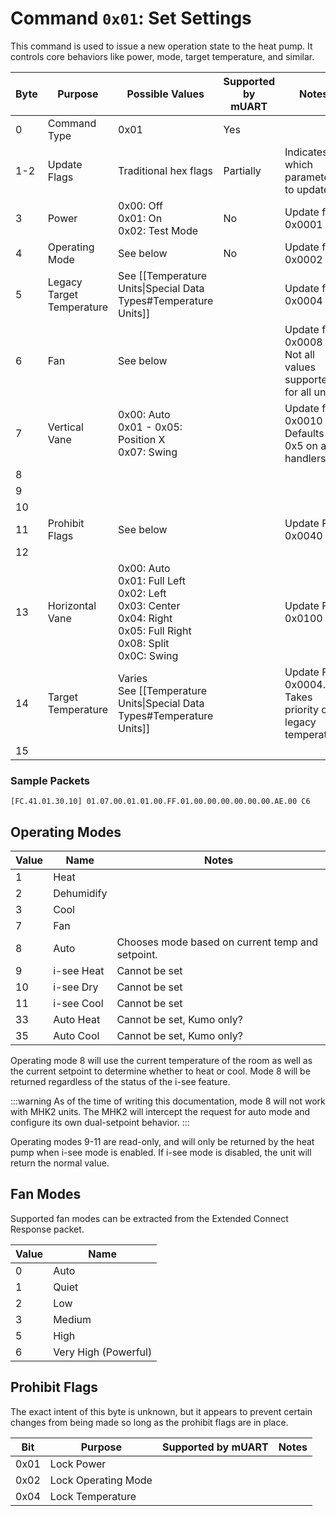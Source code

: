 # Command `0x01`: Set Settings

This command is used to issue a new operation state to the heat pump. It controls core behaviors like power, mode, 
target temperature, and similar.

| Byte | Purpose                   | Possible Values                                                                                                                     | Supported by mUART | Notes                                                          |
|------|---------------------------|-------------------------------------------------------------------------------------------------------------------------------------|--------------------|----------------------------------------------------------------|
| 0    | Command Type              | 0x01                                                                                                                                | Yes                |
| 1-2  | Update Flags              | Traditional hex flags                                                                                                               | Partially          | Indicates which parameters to update.                          |
| 3    | Power                     | 0x00: Off<br/>0x01: On<br/>0x02: Test Mode                                                                                          | No                 | Update flag 0x0001                                             |
| 4    | Operating Mode            | See below                                                                                                                           | No                 | Update flag 0x0002                                             |
| 5    | Legacy Target Temperature | See [[Temperature Units\|Special Data Types#Temperature Units]]                                                                     |                    | Update flag 0x0004                                             |
| 6    | Fan                       | See below                                                                                                                           |                    | Update flag 0x0008<br/>Not all values supported for all units. |
| 7    | Vertical Vane             | 0x00: Auto<br/>0x01 - 0x05: Position X<br/>0x07: Swing                                                                              |                    | Update flag 0x0010<br/>Defaults to 0x5 on air handlers (?)     |
| 8    |
| 9    |
| 10   |
| 11   | Prohibit Flags            | See below                                                                                                                           |                    | Update Flag 0x0040                                             |
| 12   |
| 13   | Horizontal Vane           | 0x00: Auto<br/>0x01: Full Left<br/>0x02: Left<br/>0x03: Center<br/>0x04: Right<br/>0x05: Full Right<br/>0x08: Split<br/>0x0C: Swing |                    | Update Flag 0x0100                                             |
| 14   | Target Temperature        | Varies<br/>See [[Temperature Units\|Special Data Types#Temperature Units]]                                                          |                    | Update Flag 0x0004.<br/>Takes priority over legacy temperature |
| 15   |

### Sample Packets

```
[FC.41.01.30.10] 01.07.00.01.01.00.FF.01.00.00.00.00.00.00.AE.00 C6
```

## Operating Modes

| Value | Name       | Notes                                            |
|-------|------------|--------------------------------------------------|
| 1     | Heat       |                                                  |
| 2     | Dehumidify |                                                  |
| 3     | Cool       |                                                  |
| 7     | Fan        |                                                  |
| 8     | Auto       | Chooses mode based on current temp and setpoint. |
| 9     | i-see Heat | Cannot be set                                    |
| 10    | i-see Dry  | Cannot be set                                    |
| 11    | i-see Cool | Cannot be set                                    |
| 33    | Auto Heat  | Cannot be set, Kumo only?                        |
| 35    | Auto Cool  | Cannot be set, Kumo only?                        |

Operating mode 8 will use the current temperature of the room as well as the current setpoint to determine whether to
heat or cool. Mode 8 will be returned regardless of the status of the i-see feature.

:::warning
As of the time of writing this documentation, mode 8 will not work with MHK2 units. The MHK2 will intercept the request
for auto mode and configure its own dual-setpoint behavior.
:::

Operating modes 9-11 are read-only, and will only be returned by the heat pump when i-see mode is enabled. If i-see mode
is disabled, the unit will return the normal value.

## Fan Modes

Supported fan modes can be extracted from the Extended Connect Response packet.

| Value | Name                 |
|-------|----------------------|
| 0     | Auto                 |
| 1     | Quiet                |
| 2     | Low                  |
| 3     | Medium               |
| 5     | High                 |
| 6     | Very High (Powerful) |

## Prohibit Flags

The exact intent of this byte is unknown, but it appears to prevent certain changes from being made so long as the
prohibit flags are in place.


| Bit  | Purpose             | Supported by mUART | Notes |
|------|---------------------|--------------------|-------|
| 0x01 | Lock Power          |                    |       |
| 0x02 | Lock Operating Mode |                    |       |
| 0x04 | Lock Temperature    |                    |       |